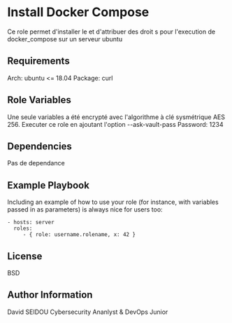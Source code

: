 Install Docker Compose
=========
Ce role permet d'installer le et d'attribuer des droit s pour l'execution de docker_compose sur un serveur ubuntu

Requirements
------------

Arch: ubuntu <= 18.04
Package: curl

Role Variables
--------------

Une seule variables a été encrypté avec l'algorithme à clé sysmétrique AES 256.
Executer ce role en ajoutant l'option --ask-vault-pass
Password: 1234

Dependencies
------------

Pas de dependance

Example Playbook
----------------

Including an example of how to use your role (for instance, with variables passed in as parameters) is always nice for users too:

    - hosts: server
      roles:
         - { role: username.rolename, x: 42 }

License
-------

BSD

Author Information
------------------
 David SEIDOU Cybersecurity Ananlyst & DevOps Junior 
